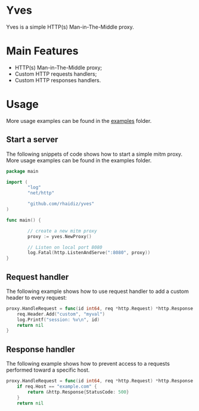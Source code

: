 # Yves
Yves is a simple HTTP(s) Man-in-The-Middle proxy.

# Main Features
* HTTP(s) Man-in-The-Middle proxy;
* Custom HTTP requests handlers;
* Custom HTTP responses handlers.

# Usage

More usage examples can be found in the [examples](examples/) folder.

## Start a server
The following snippets of code shows how to start a simple mitm proxy.
More usage examples can be found in the examples folder.

```go
package main

import (
        "log"
        "net/http"

        "github.com/rhaidiz/yves"
)

func main() {

        // create a new mitm proxy
        proxy := yves.NewProxy()

        // Listen on local port 8080
        log.Fatal(http.ListenAndServe(":8080", proxy))
}
```

## Request handler
The following example shows how to use request handler to add a custom header to every request:
```go
proxy.HandleRequest = func(id int64, req *http.Request) *http.Response {
	req.Header.Add("custom", "myval")
	log.Printf("session: %v\n", id)
	return nil
}
```

## Response handler
The following example shows how to prevent access to a requests performed toward a specific host.

```go
proxy.HandleRequest = func(id int64, req *http.Request) *http.Response {
	if req.Host == "example.com" {
		return &http.Response{StatusCode: 500}
	}
	return nil
```

